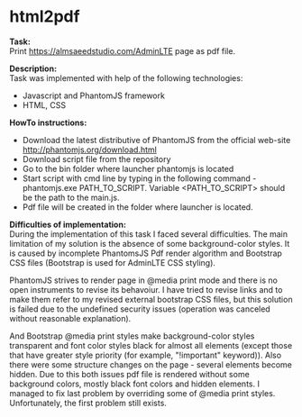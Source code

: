 # html2pdf

<strong>Task:</strong><br>
Print https://almsaeedstudio.com/AdminLTE page as pdf file.

<strong>Description:</strong><br>
Task was implemented with help of the following technologies:
- Javascript and PhantomJS framework
- HTML, CSS

<strong>HowTo instructions:</strong><br>
- Download the latest distributive of PhantomJS from the official web-site http://phantomjs.org/download.html
- Download script file from the repository
- Go to the bin folder where launcher phantomjs is located 
- Start script with cmd line by typing in the following command - phantomjs.exe PATH_TO_SCRIPT. Variable <PATH_TO_SCRIPT> should be the path to the main.js.
- Pdf file will be created in the folder where launcher is located.

<strong>Difficulties of implementation:</strong><br>
During the implementation of this task I faced several difficulties. The main limitation of my solution is the absence of some background-color styles. It is caused by incomplete PhantomsJS Pdf render algorithm and Bootstrap CSS files (Bootstrap is used for AdminLTE CSS styling). 

PhantomJS strives to render page in @media print mode and there is no open instruments to revise its behavoiur. I have tried to revise links and to make them refer to my revised external bootstrap CSS files, but this solution is failed due to the undefined security issues (operation was canceled without reasonable explanation). 

And Bootstrap @media print styles make background-color styles transparent and font color styles black for almost all elements (except those that have greater style priority (for example, "!important" keyword)). Also there were some structure changes on the page - several elements become hidden. Due to this both issues pdf file is rendered without some background colors, mostly black font colors and hidden elements. I managed to fix last problem by overriding some of @media print styles. Unfortunately, the first problem still exists.

